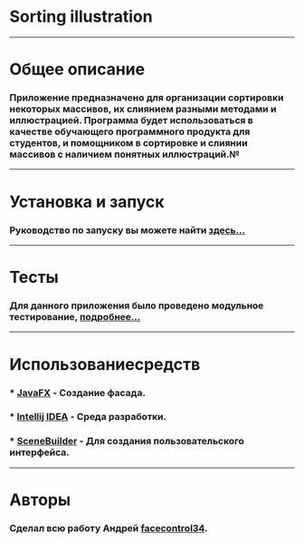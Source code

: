 # Sorting illustration
---
# Общее описание
### Приложение предназначено для организации сортировки некоторых массивов, их слиянием разными методами и иллюстрацией. Программа будет использоваться в качестве обучающего программного продукта для студентов, и помощником в сортировке и слиянии массивов с наличием понятных иллюстраций.№
---
#  Установка и запуск
### Руководство по запуску  вы можете найти [здесь...](https://github.com/facecontrol34/Sortingillustration/wiki/%237-%D0%A0%D1%83%D0%BA%D0%BE%D0%B2%D0%BE%D0%B4%D1%81%D1%82%D0%B2%D0%BE-%D0%BF%D0%BE%D0%BB%D1%8C%D0%B7%D0%BE%D0%B2%D0%B0%D1%82%D0%B5%D0%BB%D1%8F)
---
# Тесты
### Для данного приложения было проведено модульное  тестирование, [подробнее...](https://github.com/facecontrol34/Sortingillustration/wiki/%238-%D0%A2%D0%B5%D1%81%D1%82%D0%B8%D1%80%D0%BE%D0%B2%D0%B0%D0%BD%D0%B8%D0%B5)
---
# Использованиесредств
### * [JavaFX](https://openjfx.io/) -  Создание фасада.
### *  [Intellij IDEA](jetbrains.com/ru-ru/idea/) - Среда разработки.
### *  [SceneBuilder](https://gluonhq.com/products/scene-builder/) - Для создания пользовательского интерфейса.
---
# Авторы
### Сделал всю работу Андрей [facecontrol34](https://github.com/facecontrol34).
